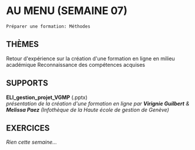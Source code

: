 # AU MENU (SEMAINE 07)

`Préparer une formation: Méthodes`

## THÈMES
Retour d'expérience sur la création d'une formation en ligne en milieu académique
Reconnaissance des compétences acquises

## SUPPORTS
**ELI\_gestion\_projet\_VGMP** (.pptx)   
*présentation de la création d'une formation en ligne par **Virignie Guilbert** & **Melissa Paez** (Infothèque de la Haute école de gestion de Genève)*   

## EXERCICES

*Rien cette semaine...*
